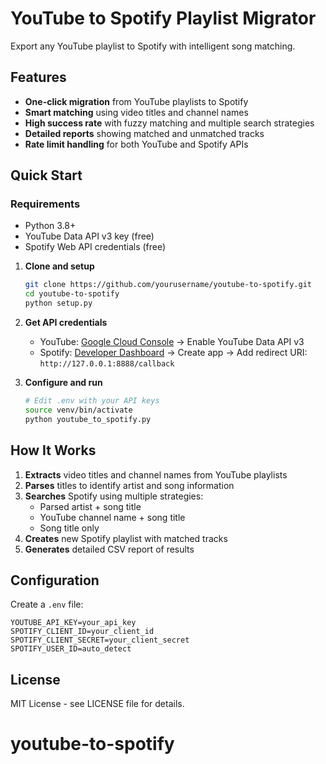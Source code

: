 # YouTube to Spotify Playlist Migrator

Export any YouTube playlist to Spotify with intelligent song matching.

## Features

- **One-click migration** from YouTube playlists to Spotify
- **Smart matching** using video titles and channel names
- **High success rate** with fuzzy matching and multiple search strategies
- **Detailed reports** showing matched and unmatched tracks
- **Rate limit handling** for both YouTube and Spotify APIs

## Quick Start

### Requirements

- Python 3.8+
- YouTube Data API v3 key (free)
- Spotify Web API credentials (free)


1. **Clone and setup**
   ```bash
   git clone https://github.com/yourusername/youtube-to-spotify.git
   cd youtube-to-spotify
   python setup.py
   ```

2. **Get API credentials**
   - YouTube: [Google Cloud Console](https://console.cloud.google.com/) → Enable YouTube Data API v3
   - Spotify: [Developer Dashboard](https://developer.spotify.com/dashboard/) → Create app → Add redirect URI: `http://127.0.0.1:8888/callback`

3. **Configure and run**
   ```bash
   # Edit .env with your API keys
   source venv/bin/activate
   python youtube_to_spotify.py
   ```

## How It Works

1. **Extracts** video titles and channel names from YouTube playlists
2. **Parses** titles to identify artist and song information
3. **Searches** Spotify using multiple strategies:
   - Parsed artist + song title
   - YouTube channel name + song title
   - Song title only
4. **Creates** new Spotify playlist with matched tracks
5. **Generates** detailed CSV report of results

## Configuration

Create a `.env` file:
```env
YOUTUBE_API_KEY=your_api_key
SPOTIFY_CLIENT_ID=your_client_id
SPOTIFY_CLIENT_SECRET=your_client_secret
SPOTIFY_USER_ID=auto_detect
```

## License

MIT License - see LICENSE file for details.
# youtube-to-spotify
